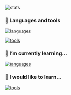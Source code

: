  
![stats](https://github-readme-stats.vercel.app/api/top-langs/?username=luucas7&layout=compact&theme=dark)

### 🔧 Languages and tools 

[![languages](https://skillicons.dev/icons?i=python,react,java,php,bash,c,ts,css,js,html,sass)](https://skillicons.dev)

[![tools](https://skillicons.dev/icons?i=vscode,mysql,github,vite,nodejs,mongo,mui,figma,eclipse,express,maven,debian,androidstudio,bootstrap,docker,postman)](https://skillicons.dev)

### 🌱 I’m currently learning...

[![languages](https://skillicons.dev/icons?i=githubactions,ts,docker,nginx,next,tailwind)](https://skillicons.dev)


### 🔭 I would like to learn...

[![tools](https://skillicons.dev/icons?i=azure,flutter,unity,flask,next,firebase,aws,elasticsearch,redis,tailwind,dotnet,go,rust)](https://skillicons.dev)

